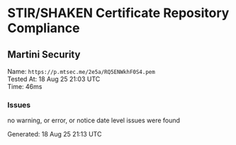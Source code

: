 # STIR/SHAKEN Certificate Repository Compliance

## Martini Security

Name: `https://p.mtsec.me/2e5a/RQ5ENWkhF0S4.pem`\
Tested At: 18 Aug 25 21:03 UTC\
Time: 46ms

### Issues

no warning, or error, or notice date level issues were found

Generated: 18 Aug 25 21:13 UTC